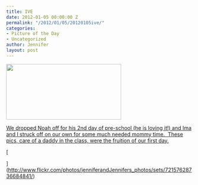 ```yaml
---
title: IVE
date: 2012-01-05 00:00:00 Z
permalink: "/2012/01/05/20120105ive/"
categories:
- Picture of the Day
- Uncategorized
author: Jennifer
layout: post
---
```


[<img title="110871148212" height="150" alt="" width="310" class="alignnone size-thumbnail wp-image-1349" src="http://static.squarespace.com/static/50db6bb3e4b015296cd43789/50dfa5b1e4b0dc6320e0b5ea/50dfa5b3e4b0dc6320e0b89d/1325774918000/?format=original" />](http://www.flickr.com/photos/jenniferandJennifers_photos/sets/72157628736684841/)

[We dropped Noah off for his 2nd day of pre-school (he is loving it!) and Ima and I struck off on our own for some much needed mommy time.  These pics, care of a daddy in the class, were the fruition of our first day.](http://www.flickr.com/photos/jenniferandJennifers_photos/sets/72157628736684841/)

[

](http://www.flickr.com/photos/jenniferandJennifers_photos/sets/72157628736684841/)

&nbsp;
